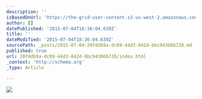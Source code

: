 ```yaml
---
description: ''
isBasedOnUrl: 'https://the-grid-user-content.s3-us-west-2.amazonaws.com/25f0733a-f01b-49d1-9d51-3bce1b584bd3.jpg'
author: []
datePublished: '2015-07-04T18:36:04.639Z'
title: ''
dateModified: '2015-07-04T18:36:04.639Z'
sourcePath: _posts/2015-07-04-20fddb9a-dc89-44d3-842d-bbc94306b728.md
published: true
url: 20fddb9a-dc89-44d3-842d-bbc94306b728/index.html
_context: 'http://schema.org'
_type: Article

---
```

![](https://the-grid-user-content.s3-us-west-2.amazonaws.com/25f0733a-f01b-49d1-9d51-3bce1b584bd3.jpg)